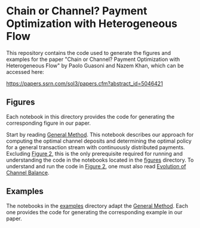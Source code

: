 # Chain or Channel? Payment Optimization with Heterogeneous Flow

This repository contains the code used to generate the figures and examples for the paper "Chain or Channel? Payment Optimization with Heterogeneous Flow" by Paolo Guasoni and Nazem Khan, which can be accessed here:

https://papers.ssrn.com/sol3/papers.cfm?abstract_id=5046421

## Figures

Each notebook in this directory provides the code for generating the corresponding figure in our paper.

Start by reading [General Method](GeneralMethod.ipynb). This notebook describes our approach for computing the optimal channel deposits and determining the optimal policy for a general transaction stream with continuously distributed payments. Excluding [Figure 2](figures/figure2.ipynb), this is the only prerequisite required for running and understanding the code in the notebooks located in the [figures](figures) directory. To understand and run the code in [Figure 2](figures/figure2.ipynb), one must also read [Evolution of Channel Balance](EvolutionOfChannelBalance.ipynb).

## Examples

The notebooks in the [examples](examples) directory adapt the [General Method](GeneralMethod.ipynb). Each one provides the code for generating the corresponding example in our paper.
